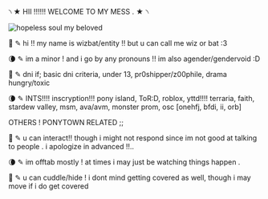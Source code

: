 ৲ ★ HII !!!!!! WELCOME TO MY MESS . ★ ৲

![hopeless soul my beloved](https://cdn.discordapp.com/attachments/585766293542666258/1052902552452218931/5C3B9383-A361-493F-8278-AB6808AAAFBD.jpg)

🦇 ✎ hi !! my name is wizbat/entity !! but u can call me wiz or bat :3

🌘 ✎ im a minor ! and i go by any pronouns !! im also agender/gendervoid :D

🦇 ✎ dni if; basic dni criteria, under 13, pr0shipper/z00phile, drama hungry/toxic

🌘 ✎ INTS!!!! inscryption!!! pony island, ToR:D, roblox, yttd!!!! terraria, faith, stardew valley, msm, ava/avm, monster prom, osc [onehfj, bfdi, ii, orb]

OTHERS ! PONYTOWN RELATED ;;

🦇 ✎ u can interact!! though i might not respond since im not good at talking to people . i apologize in advanced !!..

🌘 ✎ im offtab mostly ! at times i may just be watching things happen . 

🦇 ✎  u can cuddle/hide ! i dont mind getting covered as well, though i may move if i do get covered
